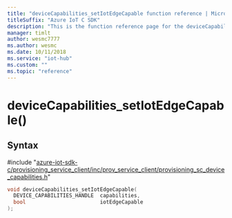```yaml
---                             
title: "deviceCapabilities_setIotEdgeCapable function reference | Microsoft Docs" 
titleSuffix: "Azure IoT C SDK"            
description: "This is the function reference page for the deviceCapabilities_setIotEdgeCapable() function in the Azure IoT C SDK. This SDK is used with Azure IoT Hub and Azure IoT Hub Device Provisioning Service"            
manager: timlt                 
author: wesmc7777              
ms.author: wesmc               
ms.date: 10/11/2018                    
ms.service: "iot-hub"             
ms.custom: ""                
ms.topic: "reference"        
---                            
```


# deviceCapabilities_setIotEdgeCapable()

## Syntax

\#include "[azure-iot-sdk-c/provisioning_service_client/inc/prov_service_client/provisioning_sc_device_capabilities.h](../provisioning-sc-device-capabilities-h.md)"  
```C
void deviceCapabilities_setIotEdgeCapable(
  DEVICE_CAPABILITIES_HANDLE  capabilities,
  bool                        iotEdgeCapable
);
```

